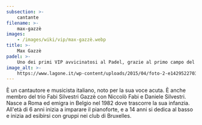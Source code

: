 ```yaml
---
subsection: >-
    cantante
filename: >-
    max-gazzè
images:
    - /images/wiki/vip/max-gazzè.webp
title: >-
    Max Gazzè
padel: >-
    Uno dei primi VIP avvicinatosi al Padel, grazie al primo campo del T.C. Le Molette dove tutt'ora gioca.
image_alt: >-
    https://www.lagone.it/wp-content/uploads/2015/04/foto-2-e1429522703315.jpg
---
```

È un cantautore e musicista italiano, noto per la sua voce acuta. È anche membro del trio Fabi Silvestri Gazzè con Niccolò Fabi e Daniele Silvestri. Nasce a Roma ed emigra in Belgio nel 1982 dove trascorre la sua infanzia. All'età di 6 anni inizia a imparare il pianoforte, e a 14 anni si dedica al basso e inizia ad esibirsi con gruppi nei club di Bruxelles.
